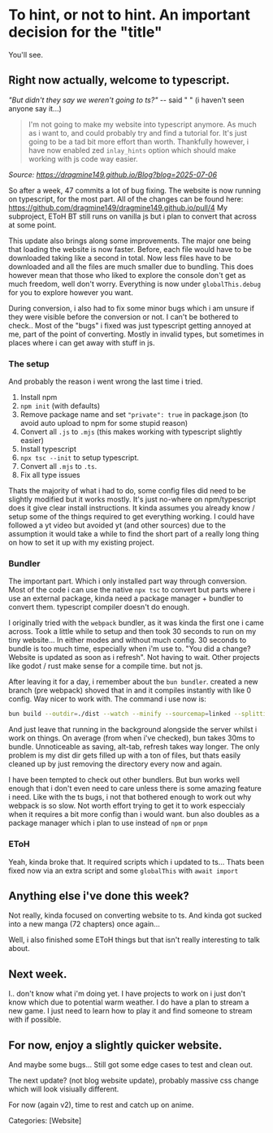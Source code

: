 # To hint, or not to hint. An important decision for the "title"

You'll see.

## Right now actually, welcome to typescript.
*"But didn't they say we weren't going to ts?"* -- said "       " (i haven't seen anyone say it...)

> I'm not going to make my website into typescript anymore. As much as i want to, and could probably try and find a tutorial for. It's just going to be a tad bit more effort than worth. Thankfully however, i have now enabled zed `inlay_hints` option
which should make working with js code way easier.

*Source: https://dragmine149.github.io/Blog?blog=2025-07-06*

So after a week, 47 commits a lot of bug fixing. The website is now running on typescript, for the most part. All of the changes can be found here: https://github.com/dragmine149/dragmine149.github.io/pull/4
My subproject, EToH BT still runs on vanilla js but i plan to convert that across at some point.

This update also brings along some improvements. The major one being that loading the website is now faster. Before, each file would have to be downloaded taking like a second in total. Now less files have to be downloaded and all the files are much
smaller due to bundling. This does however mean that those who liked to explore the console don't get as much freedom, well don't worry. Everything is now under `globalThis.debug` for you to explore however you want.

During conversion, i also had to fix some minor bugs which i am unsure if they were visible before the conversion or not. I can't be bothered to check.. Most of the "bugs" i fixed was just typescript getting annoyed at me, part of the point of
converting. Mostly in invalid types, but sometimes in places where i can get away with stuff in js.

### The setup
And probably the reason i went wrong the last time i tried.

1. Install npm
2. `npm init` (with defaults)
3. Remove package name and set `"private": true` in package.json (to avoid auto upload to npm for some stupid reason)
4. Convert all `.js` to `.mjs` (this makes working with typescript slightly easier)
5. Install typescript
6. `npx tsc --init` to setup typescript.
7. Convert all `.mjs` to `.ts`.
8. Fix all type issues

Thats the majority of what i had to do, some config files did need to be slightly modified but it works mostly. It's just no-where on npm/typescript does it give clear install instructions. It kinda assumes you already know / setup some of the things
required to get everything working. I could have followed a yt video but avoided yt (and other sources) due to the assumption it would take a while to find the short part of a really long thing on how to set it up with my existing project.

### Bundler
The important part. Which i only installed part way through conversion. Most of the code i can use the native `npx tsc` to convert but parts where i use an external package, kinda need a package manager + bundler to convert them. typescript compiler
doesn't do enough.

I originally tried with the `webpack` bundler, as it was kinda the first one i came across. Took a little while to setup and then took 30 seconds to run on my tiny website... In either modes and without much config. 30 seconds to bundle is too much
time, especially when i'm use to. "You did a change? Website is updated as soon as i refresh". Not having to wait. Other projects like godot / rust make sense for a compile time. but not js.

After leaving it for a day, i remember about the `bun bundler`. created a new branch (pre webpack) shoved that in and it compiles instantly with like 0 config. Way nicer to work with. The command i use now is:
```sh
bun build --outdir=./dist --watch --minify --sourcemap=linked --splitting ./Scripts/initial.ts ./Scripts/code_copier.ts ./Scripts/debug.ts
```
And just leave that running in the background alongside the server whilst i work on things. On average (from when i've checked), bun takes 30ms to bundle. Unnoticeable as saving, alt-tab, refresh takes way longer. The only problem is my dist dir gets
filled up with a ton of files, but thats easily cleaned up by just removing the directory every now and again.

I have been tempted to check out other bundlers. But bun works well enough that i don't even need to care unless there is some amazing feature i need. Like with the ts bugs, i not that bothered enough to work out why webpack is so slow. Not worth
effort trying to get it to work especcialy when it requires a bit more config than i would want.
bun also doubles as a package manager which i plan to use instead of `npm` or `pnpm`

### EToH
Yeah, kinda broke that. It required scripts which i updated to ts... Thats been fixed now via an extra script and some `globalThis` with `await import`

## Anything else i've done this week?
Not really, kinda focused on converting website to ts. And kinda got sucked into a new manga (72 chapters) once again...

Well, i also finished some EToH things but that isn't really interesting to talk about.

## Next week.
I.. don't know what i'm doing yet. I have projects to work on i just don't know which due to potential warm weather. I do have a plan to stream a new game. I just need to learn how to play it and find someone to stream with if possible.

## For now, enjoy a slightly quicker website.
And maybe some bugs... Still got some edge cases to test and clean out.

The next update? (not blog website update), probably massive css change which will look visiually different.

For now (again v2), time to rest and catch up on anime.

Categories: [Website]
